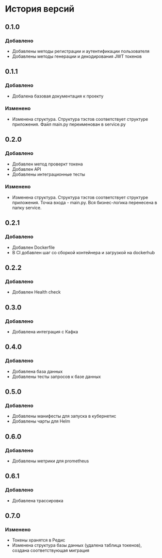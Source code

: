 # История версий

## 0.1.0
### Добавлено
- Добавлены методы регистрации и аутентификации пользователя
- Добавлены методы генерации и декодирования JWT токенов

## 0.1.1
### Добавлено
- Добалена базовая документация к проекту
### Изменено
- Изменена структура. Структура тэстов соответствует структуре приложения. Файл main.py переименован в service.py

## 0.2.0
### Добавлено
- Добавлен метод проверкт токена
- Добавлен API
- Добавлены интеграционные тесты
### Изменено
- Изменена структура. Структура тэстов соответствует структуре приложения. Точка входа - main.py. Вся бизнес-логика перенесена в папку service.

## 0.2.1
### Добавлено
- Добавлен Dockerfile
- В CI добавлен шаг со сборкой контейнера и загрузкой на dockerhub

## 0.2.2
### Добавлено
- Добавлен Health check

## 0.3.0
### Добавлено
- Добавлена интеграция с Кафка

## 0.4.0
### Добавлено
- Добавлена база данных
- Добавлены тесты запросов к базе данных

## 0.5.0
### Добавлено
- Добавлены манифесты для запуска в кубернетис
- Добавлены чарты для Helm

## 0.6.0
### Добавлено
- Добавлены метрики для prometheus

## 0.6.1
### Добавлено
- Добавлена трассировка

## 0.7.0
### Изменено
- Токены хранятся в Редис
- Изменена структура базы данных (удалена таблица токенов), создана соответствующая миграция
